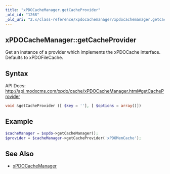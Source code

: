 ```yaml
---
title: "xPDOCacheManager.getCacheProvider"
_old_id: "1268"
_old_uri: "2.x/class-reference/xpdocachemanager/xpdocachemanager.getcacheprovider"
---
```


## xPDOCacheManager::getCacheProvider

Get an instance of a provider which implements the xPDOCache interface. Defaults to xPDOFileCache.

## Syntax

API Docs: <http://api.modxcms.com/xpdo/cache/xPDOCacheManager.html#getCacheProvider>

``` php
void &getCacheProvider ([ $key = ''], [ $options = array()])
```

## Example

``` php
$cacheManager = $xpdo->getCacheManager();
$provider = $cacheManager->getCacheProvider('xPDOMemCache');
```

## See Also

- [xPDOCacheManager](extending-modx/xpdo/class-reference/xpdocachemanager "xPDOCacheManager")